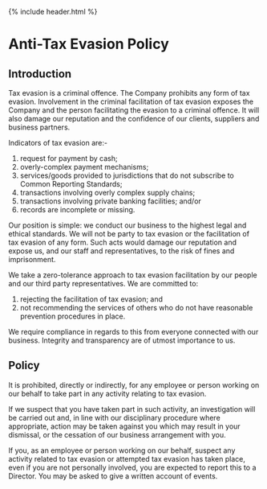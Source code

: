 {% include header.html %}

# Anti-Tax Evasion Policy

## Introduction

Tax evasion is a criminal offence. The Company prohibits any form of tax evasion. Involvement in the criminal facilitation of tax evasion exposes the Company and the person facilitating the evasion to a criminal offence. It will also damage our reputation and the confidence of our clients, suppliers and business partners. 

Indicators of tax evasion are:- 

1. request for payment by cash; 
2. overly-complex payment mechanisms; 
3. services/goods provided to jurisdictions that do not subscribe to Common Reporting Standards; 
4. transactions involving overly complex supply chains; 
5. transactions involving private banking facilities; and/or 
6. records are incomplete or missing. 

Our position is simple: we conduct our business to the highest legal and ethical standards. We will not be party to tax evasion or the facilitation of tax evasion of any form. Such acts would damage our reputation and expose us, and our staff and representatives, to the risk of fines and imprisonment. 

We take a zero-tolerance approach to tax evasion facilitation by our people and our third party representatives. We are committed to: 

1. rejecting the facilitation of tax evasion; and 
2. not recommending the services of others who do not have reasonable prevention procedures in place. 

We require compliance in regards to this from everyone connected with our business. Integrity and transparency are of utmost importance to us. 

## Policy 

It is prohibited, directly or indirectly, for any employee or person working on our behalf to take part in any activity relating to tax evasion. 

If we suspect that you have taken part in such activity, an investigation will be carried out and, in line with our disciplinary procedure where appropriate, action may be taken against you which may result in your dismissal, or the cessation of our business arrangement with you. 

If you, as an employee or person working on our behalf, suspect any activity related to tax evasion or attempted tax evasion has taken place, even if you are not personally involved, you are expected to report this to a Director. You may be asked to give a written account of events. 
